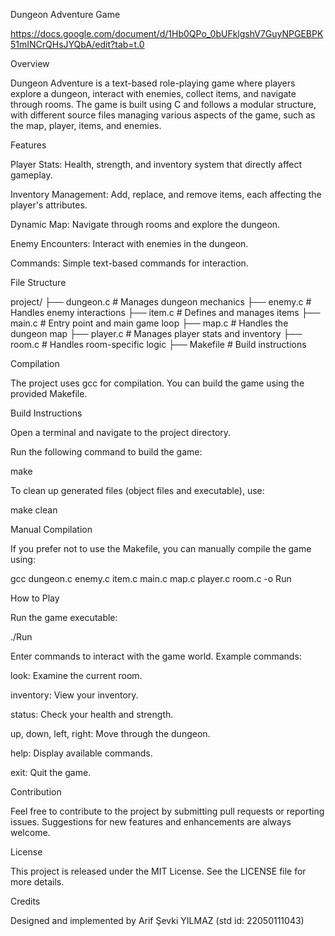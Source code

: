 Dungeon Adventure Game

https://docs.google.com/document/d/1Hb0QPo_0bUFklgshV7GuyNPGEBPK51mINCrQHsJYQbA/edit?tab=t.0


Overview

Dungeon Adventure is a text-based role-playing game where players explore a dungeon, interact with enemies, collect items, and navigate through rooms. The game is built using C and follows a modular structure, with different source files managing various aspects of the game, such as the map, player, items, and enemies.

Features

Player Stats: Health, strength, and inventory system that directly affect gameplay.

Inventory Management: Add, replace, and remove items, each affecting the player's attributes.

Dynamic Map: Navigate through rooms and explore the dungeon.

Enemy Encounters: Interact with enemies in the dungeon.

Commands: Simple text-based commands for interaction.

File Structure

project/
├── dungeon.c       # Manages dungeon mechanics
├── enemy.c         # Handles enemy interactions
├── item.c          # Defines and manages items
├── main.c          # Entry point and main game loop
├── map.c           # Handles the dungeon map
├── player.c        # Manages player stats and inventory
├── room.c          # Handles room-specific logic
├── Makefile        # Build instructions

Compilation

The project uses gcc for compilation. You can build the game using the provided Makefile.

Build Instructions

Open a terminal and navigate to the project directory.

Run the following command to build the game:

make

To clean up generated files (object files and executable), use:

make clean

Manual Compilation

If you prefer not to use the Makefile, you can manually compile the game using:

gcc dungeon.c enemy.c item.c main.c map.c player.c room.c -o Run

How to Play

Run the game executable:

./Run

Enter commands to interact with the game world. Example commands:

look: Examine the current room.

inventory: View your inventory.

status: Check your health and strength.

up, down, left, right: Move through the dungeon.

help: Display available commands.

exit: Quit the game.

Contribution

Feel free to contribute to the project by submitting pull requests or reporting issues. Suggestions for new features and enhancements are always welcome.

License

This project is released under the MIT License. See the LICENSE file for more details.

Credits

Designed and implemented by Arif Şevki YILMAZ (std id: 22050111043)

